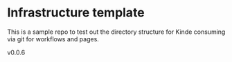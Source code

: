 # Infrastructure template

This is a sample repo to test out the directory structure for Kinde consuming via git for workflows and pages.

v0.0.6
